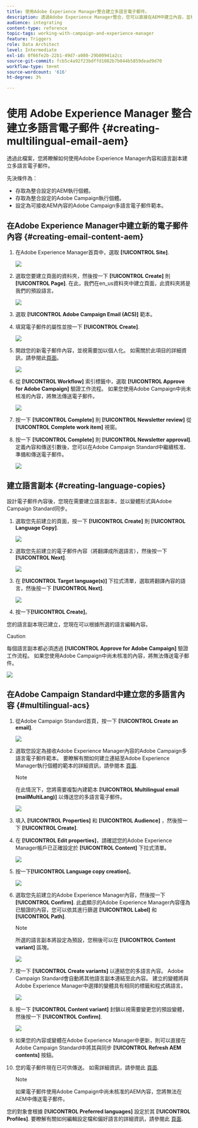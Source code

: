 ```yaml
---
title: 使用Adobe Experience Manager整合建立多語言電子郵件。
description: 透過Adobe Experience Manager整合，您可以直接在AEM中建立內容，並稍後在Adobe Campaign中使用。
audience: integrating
content-type: reference
topic-tags: working-with-campaign-and-experience-manager
feature: Triggers
role: Data Architect
level: Intermediate
exl-id: 0f66fe2b-22b1-49d7-a080-29b00941a2cc
source-git-commit: fcb5c4a92f23bdffd1082b7b044b5859dead9d70
workflow-type: tm+mt
source-wordcount: '616'
ht-degree: 3%

---
```


# 使用 Adobe Experience Manager 整合建立多語言電子郵件 {#creating-multilingual-email-aem}

透過此檔案，您將瞭解如何使用Adobe Experience Manager內容和語言副本建立多語言電子郵件。

先決條件為：

* 存取為整合設定的AEM執行個體。
* 存取為整合設定的Adobe Campaign執行個體。
* 設定為可接收AEM內容的Adobe Campaign多語言電子郵件範本。

## 在Adobe Experience Manager中建立新的電子郵件內容 {#creating-email-content-aem}

1. 在Adobe Experience Manager首頁中，選取 **[!UICONTROL Site]**.

   ![](assets/aem_acs_1.png)

1. 選取您要建立頁面的資料夾，然後按一下 **[!UICONTROL Create]** 則 **[!UICONTROL Page]**. 在此，我們在en_us資料夾中建立頁面，此資料夾將是我們的預設語言。

   ![](assets/aem_acs_2.png)

1. 選取 **[!UICONTROL Adobe Campaign Email (ACS)]** 範本。

1. 填寫電子郵件的屬性並按一下 **[!UICONTROL Create]**.

   ![](assets/aem_acs_3.png)

1. 開啟您的新電子郵件內容，並視需要加以個人化。 如需關於此項目的詳細資訊，請參閱此[頁面](../../integrating/using/creating-email-experience-manager.md#editing-email-aem)。

   ![](assets/aem_acs_4.png)

1. 從 **[!UICONTROL Workflow]** 索引標籤中，選取 **[!UICONTROL Approve for Adobe Campaign]** 驗證工作流程。 如果您使用Adobe Campaign中尚未核准的內容，將無法傳送電子郵件。

   ![](assets/aem_acs_7.png)

1. 按一下 **[!UICONTROL Complete]** 則 **[!UICONTROL Newsletter review]** 從 **[!UICONTROL Complete work item]** 視窗。

1. 按一下 **[!UICONTROL Complete]** 則 **[!UICONTROL Newsletter approval]**. 定義內容和傳送引數後，您可以在Adobe Campaign Standard中繼續核准、準備和傳送電子郵件。

   ![](assets/aem_acs_8.png)

## 建立語言副本 {#creating-language-copies}

設計電子郵件內容後，您現在需要建立語言副本，並以變體形式與Adobe Campaign Standard同步。

1. 選取您先前建立的頁面，按一下 **[!UICONTROL Create]** 則 **[!UICONTROL Language Copy]**.

   ![](assets/aem_acs_5.png)

1. 選取您先前建立的電子郵件內容（將翻譯成所選語言），然後按一下 **[!UICONTROL Next]**.

   ![](assets/aem_acs_6.png)

1. 在 **[!UICONTROL Target language(s)]** 下拉式清單，選取將翻譯內容的語言，然後按一下 **[!UICONTROL Next]**.

   ![](assets/aem_acs_9.png)

1. 按一下&#x200B;**[!UICONTROL Create]**。

您的語言副本現已建立，您現在可以根據所選的語言編輯內容。

>[!CAUTION]
>
>每個語言副本都必須透過 **[!UICONTROL Approve for Adobe Campaign]** 驗證工作流程。 如果您使用Adobe Campaign中尚未核准的內容，將無法傳送電子郵件。

![](assets/aem_acs_11.png)

## 在Adobe Campaign Standard中建立您的多語言內容 {#multilingual-acs}

1. 從Adobe Campaign Standard首頁，按一下 **[!UICONTROL Create an email]**.

   ![](assets/aem_acs_12.png)

1. 選取您設定為接收Adobe Experience Manager內容的Adobe Campaign多語言電子郵件範本。 要瞭解有關如何建立連結至Adobe Experience Manager執行個體的範本的詳細資訊，請參閱本 [頁面](../../integrating/using/configure-experience-manager.md#config-acs).

   >[!NOTE]
   >
   >在此情況下，您將需要複製內建範本 **[!UICONTROL Multilingual email (mailMultiLang)]** 以傳送您的多語言電子郵件。

   ![](assets/aem_acs_13.png)

1. 填入 **[!UICONTROL Properties]** 和 **[!UICONTROL Audience]** ，然後按一下 **[!UICONTROL Create]**.

1. 在 **[!UICONTROL Edit properties]**，請確認您的Adobe Experience Manager帳戶已正確設定於 **[!UICONTROL Content]** 下拉式清單。

   ![](assets/aem_acs_20.png)

1. 按一下&#x200B;**[!UICONTROL Language copy creation]**。

   ![](assets/aem_acs_16.png)

1. 選取您先前建立的Adobe Experience Manager內容，然後按一下 **[!UICONTROL Confirm]**. 此處顯示的Adobe Experience Manager內容僅為已驗證的內容，您可以依其進行篩選 **[!UICONTROL Label]** 和 **[!UICONTROL Path]**.

   >[!NOTE]
   >
   >所選的語言副本將設定為預設，您稍後可以在 **[!UICONTROL Content variant]** 區塊。

   ![](assets/aem_acs_17.png)

1. 按一下 **[!UICONTROL Create variants]** 以連結您的多語言內容。 Adobe Campaign Standard會自動將其他語言副本連結至此內容。 建立的變體將與Adobe Experience Manager中選擇的變體具有相同的標籤和程式碼語言。

   ![](assets/aem_acs_18.png)

1. 按一下 **[!UICONTROL Content variant]** 封鎖以視需要變更您的預設變體，然後按一下 **[!UICONTROL Confirm]**.

   ![](assets/aem_acs_19.png)

1. 如果您的內容或變體在Adobe Experience Manager中更新，則可以直接在Adobe Campaign Standard中將其與同步 **[!UICONTROL Refresh AEM contents]** 按鈕。

1. 您的電子郵件現在已可供傳送。 如需詳細資訊，請參閱此 [頁面](../../sending/using/get-started-sending-messages.md).

   >[!NOTE]
   >
   >如果電子郵件使用Adobe Campaign中尚未核准的AEM內容，您將無法在AEM中傳送電子郵件。

您的對象會根據 **[!UICONTROL Preferred languages]** 設定於其 **[!UICONTROL Profiles]**. 要瞭解有關如何編輯設定檔和偏好語言的詳細資訊，請參閱此 [頁面](../../audiences/using/editing-profiles.md).
